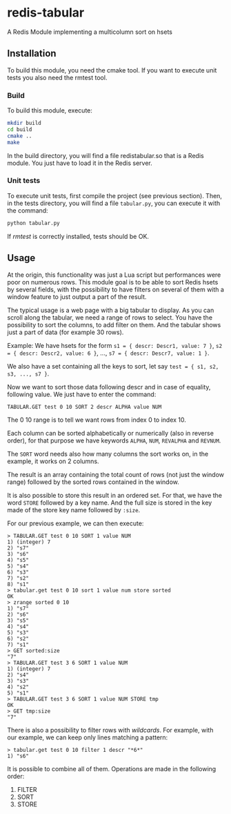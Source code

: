 # redis-tabular
A Redis Module implementing a multicolumn sort on hsets

## Installation
To build this module, you need the cmake tool. If you want to execute unit tests
you also need the rmtest tool.

### Build
To build this module, execute:
```bash
mkdir build
cd build
cmake ..
make
```

In the build directory, you will find a file redistabular.so that is a Redis
module. You just have to load it in the Redis server.

### Unit tests
To execute unit tests, first compile the project (see previous section).
Then, in the tests directory, you will find a file `tabular.py`, you can execute it with the command:
```bash
python tabular.py
```

If *rmtest* is correctly installed, tests should be OK.

## Usage
At the origin, this functionality was just a Lua script but performances were
poor on numerous rows. This module goal is to be able to sort Redis hsets by
several fields, with the possibility to have filters on several of them with a
window feature to just output a part of the result.

The typical usage is a web page with a big tabular to display. As you can scroll
along the tabular, we need a range of rows to select. You have the
possibility to sort the columns, to add filter on them. And the tabular shows
just a part of data (for example 30 rows).

Example: We have hsets for the form `s1 = { descr: Descr1, value: 7 }`, `s2 = { descr: Descr2, value: 6 }`, ..., `s7 = { descr: Descr7, value: 1 }`.

We also have a set containing all the keys to sort, let say `test = { s1, s2, s3, ..., s7 }`.

Now we want to sort those data following descr and in case of equality, following value. We just have to enter the command:
```
TABULAR.GET test 0 10 SORT 2 descr ALPHA value NUM
```

The 0 10 range is to tell we want rows from index 0 to index 10.

Each column can be sorted alphabetically or numerically (also in reverse order), for that purpose we have keywords `ALPHA`, `NUM`, `REVALPHA` and `REVNUM`.

The `SORT` word needs also how many columns the sort works on, in the example, it works on 2 columns.

The result is an array containing the total count of rows (not just the window range) followed by the sorted rows contained in the window.

It is also possible to store this result in an ordered set. For that, we have the word `STORE` followed by a key name. And the full size is stored in
the key made of the store key name followed by `:size`.

For our previous example, we can then execute:
```
> TABULAR.GET test 0 10 SORT 1 value NUM
1) (integer) 7
2) "s7"
3) "s6"
4) "s5"
5) "s4"
6) "s3"
7) "s2"
8) "s1"
> tabular.get test 0 10 sort 1 value num store sorted
OK
> zrange sorted 0 10
1) "s7"
2) "s6"
3) "s5"
4) "s4"
5) "s3"
6) "s2"
7) "s1"
> GET sorted:size
"7"
> TABULAR.GET test 3 6 SORT 1 value NUM
1) (integer) 7
2) "s4"
3) "s3"
4) "s2"
5) "s1"
> TABULAR.GET test 3 6 SORT 1 value NUM STORE tmp
OK
> GET tmp:size
"7"
```

There is also a possibility to filter rows with *wildcards*. For example, with our example, we can keep only lines matching a pattern:
```
> tabular.get test 0 10 filter 1 descr "*6*"
1) "s6"
```

It is possible to combine all of them. Operations are made in the following order:
1. FILTER
2. SORT
3. STORE

